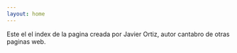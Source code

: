 ```yaml
---
layout: home
---
```


Este el el index de la pagina creada por Javier Ortiz, autor cantabro de otras paginas web.
